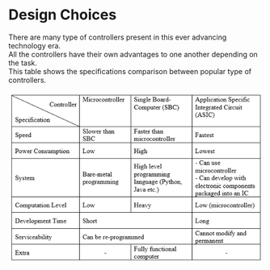 
# Design Choices

There are many type of controllers present in this ever advancing technology era.  
All the controllers have their own advantages to one another depending on the task.  
This table shows the specifications comparison between popular type of controllers.


![Comparison between controllers](./Comparison%20Table.png)

